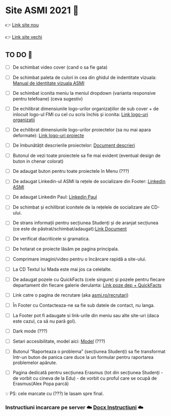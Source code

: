 # Site ASMI 2021 :blue_heart:

:point_right: [Link site nou](https://nou.asmi.ro/)

:point_right: [Link site vechi](https://www.asmi.ro/)

## TO DO :bookmark_tabs:
- [ ] De schimbat video cover (cand o sa fie gata)
- [ ] De schimbat paleta de culori in cea din ghidul de indentitate vizuala: [Manual de identitate vizuala ASMI](https://docs.google.com/document/d/1VNwK4EsaEQGp_ZNNmjoMAhAdtq2PBTIxnfrFzUdaB1Y/edit?usp=sharing)
- [ ] De schimbat iconita meniu la meniul dropdown (varianta responsive pentru telefoane) (ceva sugestiv)
- [ ] De echilibrat dimensiunile logo-urilor organizațiilor de sub cover + de inlocuit logo-ul FMI cu cel cu scris închis și iconita: [Link logo-uri organizatii](https://drive.google.com/drive/folders/1pt9Jmpx8GYFTFmsYuS5B3USFlsqvi5NW?usp=sharing)
- [ ] De echilibrat dimensiunile logo-urilor proiectelor (sa nu mai apara deformate): [Link logo-uri proiecte](https://drive.google.com/drive/folders/1iOtctOMMwvC2IJSw2KkUhMY-NK4uPuI8?usp=sharing)
- [ ] De îmbunătățit descrierile proiectelor: [Document descrieri](https://docs.google.com/document/d/1XhMdIyzL136AaUGOEYAXmAQBMyX0VV05Z33wqqa5hHY/edit?usp=sharing)
- [ ] Butonul de vezi toate proiectele sa fie mai evident (eventual design de buton in chenar colorat) 
- [ ] De adaugat buton pentru toate proiectele în Menu (???)
- [ ] De adaugat  Linkedin-ul ASMI la rețele de socializare din Footer: [Linkedin ASMI](https://www.linkedin.com/company/asociatia-studentilor-la-matematica-si-informatica/)
- [ ] De adaugat Linkedin Paul: [Linkedin Paul](https://www.linkedin.com/in/paul-nasser-dawod-258006202/)
- [ ] De schimbat și echilibrat iconitele de la rețelele de socializare ale CD-ului.
- [ ] De strans informații pentru secțiunea Studenți și de aranjat secțiunea (ce este de păstrat/schimbat/adaugat):[Link Document](https://docs.google.com/document/d/1eMiR9vu1LR22UgtTTHQuUNY86kenr-SWKTaDKqYSTzQ/edit?usp=sharing)
- [ ] De verificat diacriticele si gramatica.
- [ ] De hotarat ce proiecte lăsăm pe pagina principala.
- [ ] Comprimare imagini/video pentru o încărcare rapidă a site-ului.
- [ ] La CD Textul lui Mada este mai jos ca celelalte.
- [ ] De adaugat pozele cu QuickFacts (cele singure) și pozele pentru fiecare departament din fiecare galerie derulanta: [Link poze dep + QuickFacts](https://drive.google.com/drive/folders/1Yj2cN1-zeGBTyELuHiE3godWy5xNjEq_?usp=sharing)
- [ ] Link catre o pagina de recrutare (aka [asmi.ro/recrutari](asmi.ro/recrutari))
- [ ] În Footer cu Contacteaza-ne sa fie sub datele de contact, nu langa.
- [ ] La Footer pot fi adaugate si link-urile din meniu sau alte site-uri (daca este cazul, ca să nu pară gol).
- [ ] Dark mode (???)
- [ ] Setari accesibilitate, model aici: [Model](https://osut.ro/) (???)
- [ ] Butonul “Raporteaza o problema” (secțiunea Studenți) sa fie transformat într-un buton de panica care duce la un formular pentru raportarea problemelor apărute.
- [ ] Pagina dedicată pentru secțiunea Erasmus (tot din secțiunea Studenți - de vorbit cu cineva de la Edu) - de vorbit cu proful care se ocupă de Erasmus(Alex Popa parcă)


:bulb: PS: cele marcate cu (???) le lasam spre final.

### Instructiuni incarcare pe server :cloud: [Docx Instructiuni](https://docs.google.com/document/d/1RhevSvD7-wRtOlYQfpeUMyQd2KblCjRyzbCg3u417Kc/edit?usp=sharing) :cloud:


